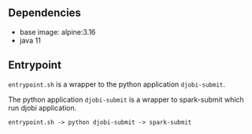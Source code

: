 ## Dependencies

* base image: alpine:3.16
* java 11

## Entrypoint

``entrypoint.sh`` is a wrapper to the python application ``djobi-submit``.

The python application ``djobi-submit`` is a wrapper to spark-submit which run djobi application.

```
entrypoint.sh -> python djobi-submit -> spark-submit
```